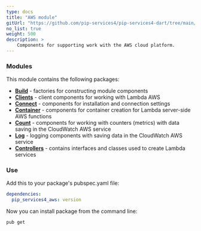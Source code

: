 ```yaml
---
type: docs
title: "AWS module"
gitUrl: "https://github.com/pip-services4/pip-services4-dart/tree/main/pip-services4-aws-dart"
no_list: true
weight: 500
description: > 
    Components for supporting work with the AWS cloud platform.
---
```



### Modules

This module contains the following packages:

- [**Build**](build) - factories for constructing module components
- [**Clients**](clients) - client components for working with Lambda AWS
- [**Connect**](connect) - components for installation and connection settings
- [**Container**](container) - components for container creation for Lambda server-side AWS functions
- [**Count**](count) - components for working with counters (metrics) with data saving in the CloudWatch AWS service
- [**Log**](log) - logging components with saving data in the CloudWatch AWS service
- [**Controllers**](controllers) - contains interfaces and classes used to create Lambda services

### Use

Add this to your package's pubspec.yaml file:
```yaml
dependencies:
  pip_services4_aws: version
```

Now you can install package from the command line:
```bash
pub get
```

